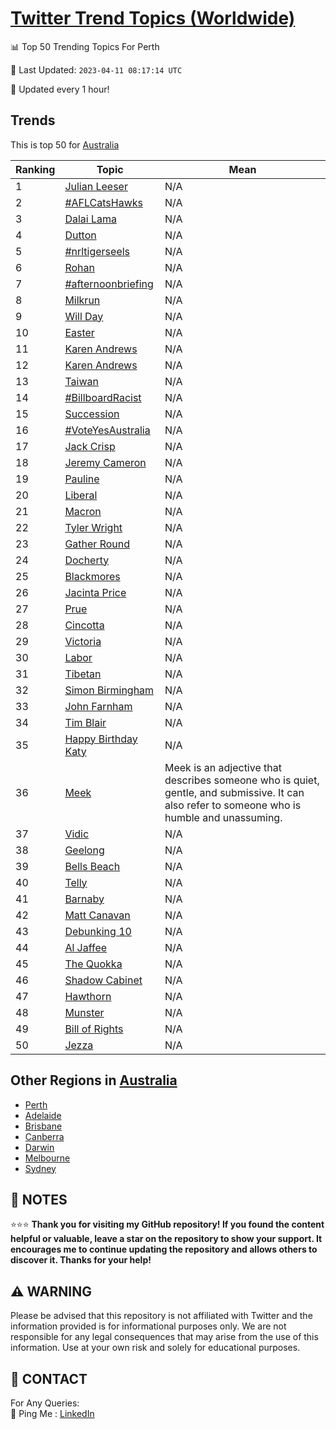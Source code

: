[Twitter Trend Topics (Worldwide)](https://github.com/ErcinDedeoglu/Twitter-Trend-Topics)
==========


📊 Top 50 Trending Topics For Perth

📆 Last Updated: `2023-04-11 08:17:14 UTC`

🔧 Updated every 1 hour!


## Trends

This is top 50 for [Australia](</Australia>)

| Ranking | Topic | Mean |
| ------- | ------------ | ------------ |
| 1 | [Julian Leeser](http://twitter.com/search?q=Julian+Leeser) | N/A |
| 2 | [#AFLCatsHawks](http://twitter.com/search?q=%23AFLCatsHawks) | N/A |
| 3 | [Dalai Lama](http://twitter.com/search?q=Dalai+Lama) | N/A |
| 4 | [Dutton](http://twitter.com/search?q=Dutton) | N/A |
| 5 | [#nrltigerseels](http://twitter.com/search?q=%23nrltigerseels) | N/A |
| 6 | [Rohan](http://twitter.com/search?q=Rohan) | N/A |
| 7 | [#afternoonbriefing](http://twitter.com/search?q=%23afternoonbriefing) | N/A |
| 8 | [Milkrun](http://twitter.com/search?q=Milkrun) | N/A |
| 9 | [Will Day](http://twitter.com/search?q=Will+Day) | N/A |
| 10 | [Easter](http://twitter.com/search?q=Easter) | N/A |
| 11 | [Karen Andrews](http://twitter.com/search?q=Karen+Andrews) | N/A |
| 12 | [Karen Andrews](http://twitter.com/search?q=Karen+Andrews) | N/A |
| 13 | [Taiwan](http://twitter.com/search?q=Taiwan) | N/A |
| 14 | [#BillboardRacist](http://twitter.com/search?q=%23BillboardRacist) | N/A |
| 15 | [Succession](http://twitter.com/search?q=Succession) | N/A |
| 16 | [#VoteYesAustralia](http://twitter.com/search?q=%23VoteYesAustralia) | N/A |
| 17 | [Jack Crisp](http://twitter.com/search?q=Jack+Crisp) | N/A |
| 18 | [Jeremy Cameron](http://twitter.com/search?q=Jeremy+Cameron) | N/A |
| 19 | [Pauline](http://twitter.com/search?q=Pauline) | N/A |
| 20 | [Liberal](http://twitter.com/search?q=Liberal) | N/A |
| 21 | [Macron](http://twitter.com/search?q=Macron) | N/A |
| 22 | [Tyler Wright](http://twitter.com/search?q=Tyler+Wright) | N/A |
| 23 | [Gather Round](http://twitter.com/search?q=Gather+Round) | N/A |
| 24 | [Docherty](http://twitter.com/search?q=Docherty) | N/A |
| 25 | [Blackmores](http://twitter.com/search?q=Blackmores) | N/A |
| 26 | [Jacinta Price](http://twitter.com/search?q=Jacinta+Price) | N/A |
| 27 | [Prue](http://twitter.com/search?q=Prue) | N/A |
| 28 | [Cincotta](http://twitter.com/search?q=Cincotta) | N/A |
| 29 | [Victoria](http://twitter.com/search?q=Victoria) | N/A |
| 30 | [Labor](http://twitter.com/search?q=Labor) | N/A |
| 31 | [Tibetan](http://twitter.com/search?q=Tibetan) | N/A |
| 32 | [Simon Birmingham](http://twitter.com/search?q=Simon+Birmingham) | N/A |
| 33 | [John Farnham](http://twitter.com/search?q=John+Farnham) | N/A |
| 34 | [Tim Blair](http://twitter.com/search?q=Tim+Blair) | N/A |
| 35 | [Happy Birthday Katy](http://twitter.com/search?q=Happy+Birthday+Katy) | N/A |
| 36 | [Meek](http://twitter.com/search?q=Meek) | Meek is an adjective that describes someone who is quiet, gentle, and submissive. It can also refer to someone who is humble and unassuming. |
| 37 | [Vidic](http://twitter.com/search?q=Vidic) | N/A |
| 38 | [Geelong](http://twitter.com/search?q=Geelong) | N/A |
| 39 | [Bells Beach](http://twitter.com/search?q=Bells+Beach) | N/A |
| 40 | [Telly](http://twitter.com/search?q=Telly) | N/A |
| 41 | [Barnaby](http://twitter.com/search?q=Barnaby) | N/A |
| 42 | [Matt Canavan](http://twitter.com/search?q=Matt+Canavan) | N/A |
| 43 | [Debunking 10](http://twitter.com/search?q=Debunking+10) | N/A |
| 44 | [Al Jaffee](http://twitter.com/search?q=Al+Jaffee) | N/A |
| 45 | [The Quokka](http://twitter.com/search?q=The+Quokka) | N/A |
| 46 | [Shadow Cabinet](http://twitter.com/search?q=Shadow+Cabinet) | N/A |
| 47 | [Hawthorn](http://twitter.com/search?q=Hawthorn) | N/A |
| 48 | [Munster](http://twitter.com/search?q=Munster) | N/A |
| 49 | [Bill of Rights](http://twitter.com/search?q=Bill+of+Rights) | N/A |
| 50 | [Jezza](http://twitter.com/search?q=Jezza) | N/A |



## Other Regions in [Australia](</Australia>)

* [Perth](</Australia/Perth.md>)
* [Adelaide](</Australia/Adelaide.md>)
* [Brisbane](</Australia/Brisbane.md>)
* [Canberra](</Australia/Canberra.md>)
* [Darwin](</Australia/Darwin.md>)
* [Melbourne](</Australia/Melbourne.md>)
* [Sydney](</Australia/Sydney.md>)



## 📝 NOTES

⭐⭐⭐ **Thank you for visiting my GitHub repository! If you found the content helpful or valuable, leave a star on the repository to show your support. It encourages me to continue updating the repository and allows others to discover it. Thanks for your help!**


## ⚠️ WARNING

Please be advised that this repository is not affiliated with Twitter and the information provided is for informational purposes only. We are not responsible for any legal consequences that may arise from the use of this information. Use at your own risk and solely for educational purposes.


## 📨 CONTACT

 For Any Queries:  
            🏓 Ping Me : [LinkedIn](https://www.linkedin.com/in/ercindedeoglu/)
